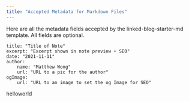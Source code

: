 ```yaml
---
title: "Accepted Metadata for Markdown Files"
---
```


Here are all the metadata fields accepted by the linked-blog-starter-md template. All fields are optional.
```
title: "Title of Note"
excerpt: "Excerpt shown in note preview + SEO"
date: "2021-11-11"
author:
	name: "Matthew Wong"
	url: "URL to a pic for the author"
ogImage:
	url: "URL to an image to set the og Image for SEO"
```
helloworld
